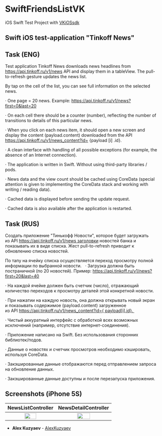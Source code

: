 # SwiftFriendsListVK

iOS Swift Test Project with [VKiOSsdk](https://github.com/VKCOM/vk-ios-sdk)

## Swift iOS test-application "Tinkoff News"

## Task (ENG)

Test application Tinkoff News downloads news headlines from https://api.tinkoff.ru/v1/news API and display them in a tableView. The pull-to-refresh gesture updates the news list. 

By tap on the cell of the list, you can see full information on the selected news.

· One page = 20 news. Example: https://api.tinkoff.ru/v1/news?first=0&last=20

· On each cell there should be a counter (number), reflecting the number of transitions to details of this particular news.

· When you click on each news item, it should open a new screen and display the content (payload.content) downloaded from the API https://api.tinkoff.ru/v1/news_content?id= {payload [i] .id}.

· A clean interface with handling of all possible exceptions (for example, the absence of an Internet connection).

· The application is written in Swift. Without using third-party libraries / pods.

· News data and the view count should be cached using CoreData (special attention is given to implementing the CoreData stack and working with writing / reading data).

· Cached data is displayed before sending the update request.

· Cached data is also available after the application is restarted.

## Task (RUS)

Создать приложение "Тинькофф Новости", которое будет загружать из API https://api.tinkoff.ru/v1/news заголовки новостей банка и показывать их в виде списка. Жест pull-to-refresh приводит к обновлению списка новостей.

По тапу на ячейку списка осуществляется переход просмотру полной информации по выбранной новости.
 
· Загрузка должна быть постраничной (по 20 новостей). Пример: https://api.tinkoff.ru/v1/news?first=20&last=40

· На каждой ячейке должен быть счетчик (число), отражающий количество переходов к просмотру деталей этой конкретной новости.

· При нажатии на каждую новость, она должна открывать новый экран и показывать содержимое (payload.content) загруженное из API https://api.tinkoff.ru/v1/news_content?id={ payload[i].id}. 

· Чистый аккуратный интерфейс с обработкой всех возможных исключений (например, отсутствие интернет-соединения).

· Приложение написано на Swift. Без использования сторонних библиотек/подов.

· Данные о новостях и счетчик просмотров необходимо кэшировать, используя CoreData.

· Закэшированные данные отображаются перед отправлением запроса на обновление данных.

· Закэшированные данные доступны и после перезапуска приложения.

## Screenshots (iPhone 5S)

NewsListController            |  NewsDetailController
:-------------------------:|:-------------------------:
<img src="https://user-images.githubusercontent.com/19716289/43050016-23936e92-8e1b-11e8-8705-4d2ffde6ed17.png" width="50%"> | <img src="https://user-images.githubusercontent.com/19716289/43050018-26bb9e82-8e1b-11e8-865b-d2092849515f.png" width="50%">

* **Alex Kuzyaev** - [AlexKuzyaev](https://github.com/AlexKuzyaev)
